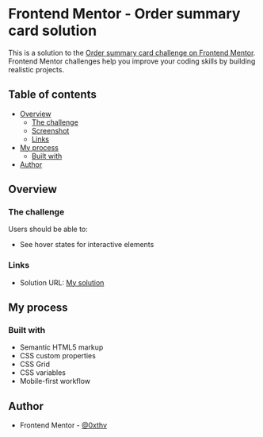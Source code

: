 # Frontend Mentor - Order summary card solution

This is a solution to the [Order summary card challenge on Frontend Mentor](https://www.frontendmentor.io/challenges/order-summary-component-QlPmajDUj). Frontend Mentor challenges help you improve your coding skills by building realistic projects. 

## Table of contents

- [Overview](#overview)
  - [The challenge](#the-challenge)
  - [Screenshot](#screenshot)
  - [Links](#links)
- [My process](#my-process)
  - [Built with](#built-with)
- [Author](#author)


## Overview

### The challenge

Users should be able to:

- See hover states for interactive elements

### Links

- Solution URL: [My solution](https://eclectic-kelpie-a0273d.netlify.app/)

## My process

### Built with

- Semantic HTML5 markup
- CSS custom properties
- CSS Grid
- CSS variables
- Mobile-first workflow

## Author

- Frontend Mentor - [@0xthv](https://www.frontendmentor.io/profile/0xthv)

